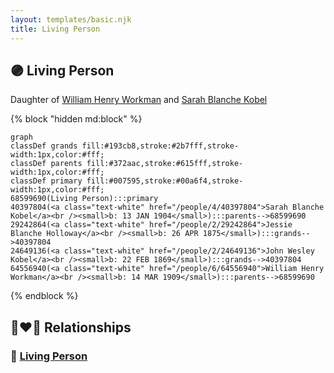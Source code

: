 ```yaml
---
layout: templates/basic.njk
title: Living Person
---
```

## 🟣 Living Person

Daughter of [William Henry Workman](/people/6/64556940) and [Sarah Blanche Kobel](/people/4/40397804)

{% block "hidden md:block" %}
```mermaid
graph
classDef grands fill:#193cb8,stroke:#2b7fff,stroke-width:1px,color:#fff;
classDef parents fill:#372aac,stroke:#615fff,stroke-width:1px,color:#fff;
classDef primary fill:#007595,stroke:#00a6f4,stroke-width:1px,color:#fff;
68599690(Living Person):::primary
40397804(<a class="text-white" href="/people/4/40397804">Sarah Blanche Kobel</a><br /><small>b: 13 JAN 1904</small>):::parents-->68599690
29242864(<a class="text-white" href="/people/2/29242864">Jessie Blanche Holloway</a><br /><small>b: 26 APR 1875</small>):::grands-->40397804
24649136(<a class="text-white" href="/people/2/24649136">John Wesley Kobel</a><br /><small>b: 22 FEB 1869</small>):::grands-->40397804
64556940(<a class="text-white" href="/people/6/64556940">William Henry Workman</a><br /><small>b: 14 MAR 1909</small>):::parents-->68599690
```
{% endblock %}

## 👩‍❤️‍👨 Relationships

### 🔵 [Living Person](/people/1/12579076)
